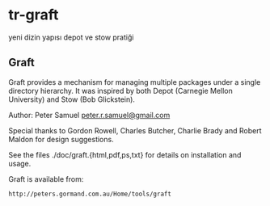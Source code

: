 # tr-graft
yeni dizin yapısı depot ve stow pratiği 

Graft
-----

Graft provides a mechanism for managing multiple packages under a
single directory hierarchy. It was inspired by both Depot (Carnegie
Mellon University) and Stow (Bob Glickstein).

Author: Peter Samuel
	<peter.r.samuel@gmail.com>

Special thanks to Gordon Rowell, Charles Butcher, Charlie Brady and
Robert Maldon for design suggestions.

See the files ./doc/graft.{html,pdf,ps,txt} for details on installation and
usage.

Graft is available from:

    http://peters.gormand.com.au/Home/tools/graft
